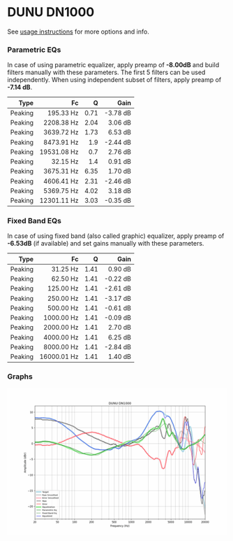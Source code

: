 # DUNU DN1000
See [usage instructions](https://github.com/jaakkopasanen/AutoEq#usage) for more options and info.

### Parametric EQs
In case of using parametric equalizer, apply preamp of **-8.00dB** and build filters manually
with these parameters. The first 5 filters can be used independently.
When using independent subset of filters, apply preamp of **-7.14 dB**.

| Type    | Fc          |    Q | Gain     |
|--------:|------------:|-----:|---------:|
| Peaking | 195.33 Hz   | 0.71 | -3.78 dB |
| Peaking | 2208.38 Hz  | 2.04 | 3.06 dB  |
| Peaking | 3639.72 Hz  | 1.73 | 6.53 dB  |
| Peaking | 8473.91 Hz  | 1.9  | -2.44 dB |
| Peaking | 19531.08 Hz | 0.7  | 2.76 dB  |
| Peaking | 32.15 Hz    | 1.4  | 0.91 dB  |
| Peaking | 3675.31 Hz  | 6.35 | 1.70 dB  |
| Peaking | 4606.41 Hz  | 2.31 | -2.46 dB |
| Peaking | 5369.75 Hz  | 4.02 | 3.18 dB  |
| Peaking | 12301.11 Hz | 3.03 | -0.35 dB |

### Fixed Band EQs
In case of using fixed band (also called graphic) equalizer, apply preamp of **-6.53dB**
(if available) and set gains manually with these parameters.

| Type    | Fc          |    Q | Gain     |
|--------:|------------:|-----:|---------:|
| Peaking | 31.25 Hz    | 1.41 | 0.90 dB  |
| Peaking | 62.50 Hz    | 1.41 | -0.22 dB |
| Peaking | 125.00 Hz   | 1.41 | -2.61 dB |
| Peaking | 250.00 Hz   | 1.41 | -3.17 dB |
| Peaking | 500.00 Hz   | 1.41 | -0.61 dB |
| Peaking | 1000.00 Hz  | 1.41 | -0.09 dB |
| Peaking | 2000.00 Hz  | 1.41 | 2.70 dB  |
| Peaking | 4000.00 Hz  | 1.41 | 6.25 dB  |
| Peaking | 8000.00 Hz  | 1.41 | -2.84 dB |
| Peaking | 16000.01 Hz | 1.41 | 1.40 dB  |

### Graphs
![](./DUNU%20DN1000.png)